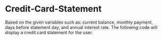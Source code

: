 # Credit-Card-Statement
Based on the given variables such as: current balance, monthly payment, days before statement day, and annual interest rate. The following code will display a credit card statement for the user.
